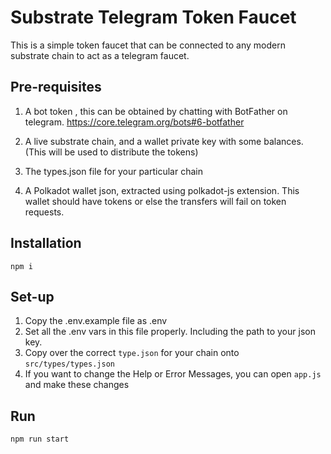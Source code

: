 # Substrate Telegram Token Faucet

This is a simple token faucet that can be connected to any modern substrate chain to act as a telegram faucet.

## Pre-requisites

1. A bot token , this can be obtained by chatting with BotFather on telegram. https://core.telegram.org/bots#6-botfather

2. A live substrate chain, and a wallet private key with some balances. (This will be used to distribute the tokens)

3. The types.json file for your particular chain

4. A Polkadot wallet json, extracted using polkadot-js extension. This wallet should have tokens or else the transfers will fail on token requests.

## Installation

`npm i`

## Set-up

1. Copy the .env.example file as .env
2. Set all the .env vars in this file properly. Including the path to your json key.
3. Copy over the correct `type.json` for your chain onto `src/types/types.json`
4. If you want to change the Help or Error Messages, you can open `app.js` and make these changes

## Run

`npm run start`
